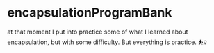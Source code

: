 # encapsulationProgramBank
at that moment I put into practice some of what I learned about encapsulation, but with some difficulty.
But everything is practice. ⛹️‍♀️
